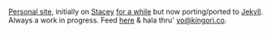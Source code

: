 [Personal site][1], initially on [Stacey][2] [for a while][4] but now
porting/ported to [Jekyll][5]. Always a work in progress. Feed [here][3] & hala
thru' yo@kingori.co.

[1]: http://kingori.co
[2]: http://staceyapp.com/
[3]: http://feeds.feedburner.com/kingorico
[4]: https://github.com/itsmrwave/kingori.co/tree/on-stacey
[5]: http://jekyllrb.com/
